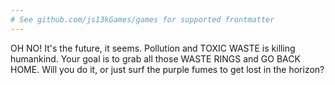 ```yaml
---
# See github.com/js13kGames/games for supported frontmatter
---
```

OH NO! It's the future, it seems. Pollution and TOXIC WASTE is killing humankind. Your goal is to grab all those WASTE RINGS and GO BACK HOME. Will you do it, or just surf the purple fumes to get lost in the horizon?

[WASD / KEYS]: movement
[F / X / SPACE]: turbo